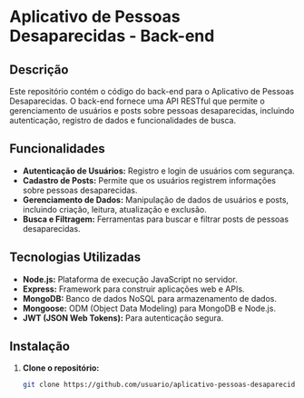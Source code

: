 # Aplicativo de Pessoas Desaparecidas - Back-end

## Descrição

Este repositório contém o código do back-end para o Aplicativo de Pessoas Desaparecidas. O back-end fornece uma API RESTful que permite o gerenciamento de usuários e posts sobre pessoas desaparecidas, incluindo autenticação, registro de dados e funcionalidades de busca.

## Funcionalidades

- **Autenticação de Usuários:** Registro e login de usuários com segurança.
- **Cadastro de Posts:** Permite que os usuários registrem informações sobre pessoas desaparecidas.
- **Gerenciamento de Dados:** Manipulação de dados de usuários e posts, incluindo criação, leitura, atualização e exclusão.
- **Busca e Filtragem:** Ferramentas para buscar e filtrar posts de pessoas desaparecidas.

## Tecnologias Utilizadas

- **Node.js:** Plataforma de execução JavaScript no servidor.
- **Express:** Framework para construir aplicações web e APIs.
- **MongoDB:** Banco de dados NoSQL para armazenamento de dados.
- **Mongoose:** ODM (Object Data Modeling) para MongoDB e Node.js.
- **JWT (JSON Web Tokens):** Para autenticação segura.

## Instalação

1. **Clone o repositório:**
   ```bash
   git clone https://github.com/usuario/aplicativo-pessoas-desaparecidas-back.git
